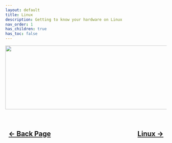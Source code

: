 ```yaml
---
layout: default
title: Linux
description: Getting to know your hardware on Linux 
nav_order: 1
has_children: true
has_toc: false
---
```


<style>
  .navigation-container {
    display: flex;
    justify-content: space-between;
    align-items: center;
    width: 100%;
  }
  
  .nav-button {
    margin: 10px;
  }

  .windows-next-button-container {
    text-align: right;
  }

  .windows-next-button {
    margin: 10px;
    top: 0px;
    bottom: 0px;
    left: 0px;
    right: 0px;
  }
</style>

<p align="center">
  <img width="650" height="200" src="../../../assets/Header-KnowYourHardware.png">
</p>


<h2 align="center">
  <br>

  <div class="navigation-container">
    <a class="nav-button" href="../../../docs/01-WelcomeArea/05-Instructs.html">&larr; Back Page</a>
    <a class="nav-button" href="../02-Linux/index/">Linux &rarr;</a>
  </div>
  <br>
</h2>
